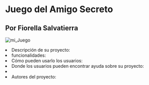 <h1>Juego del Amigo Secreto</h1>


<h2>Por Fiorella Salvatierra</h2>


![mi_Juego](https://github.com/user-attachments/assets/dc3ba10e-513c-49b7-a227-f0036e06cf77)

<li>Descripción de su proyecto:</li>
<li>funcionalidades:</li>
<li>Cómo pueden usarlo los usuarios:</li>
<li>Donde los usuarios pueden encontrar ayuda sobre su proyecto:<li>
<li>Autores del proyecto:</li>